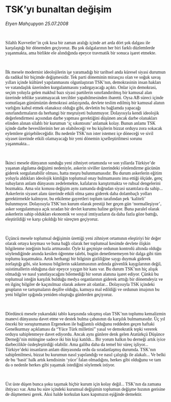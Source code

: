 # TSK’yı bunaltan değişim

*Etyen Mahçupyan 25.07.2008*

<div class="taraf_structure_2col_1zq">
<div class="margen_n">



 <p><font face="Times"><br/>
<p>Silahlı Kuvvetler’in çok kısa bir zaman aralığı içinde art arda dört şok dalgası ile karşılaştığı bir dönemden geçiyoruz. Bu şok dalgalarının her biri farklı düzlemlerde yaşanmakta, ama birlikte ele alındığında epeyce travmatik bir sonuca işaret etmekte. </p><br/>
<p>İlk mesele modernist ideolojilerin işe yaramadığı bir tarihsel anda küresel siyasi durumun da radikal bir biçimde değişmesidir. Tek parti döneminin mirasçısı olan ve soğuk savaş yılları içinde kültürel yapılanmasını olgunlaştıran TSK’nın, demokrasinin insan hakları ve vatandaşlık üzerinden kurgulanmasını yadırgayacağı açıktı. Onlar için demokrasi, seçim yoluyla gelen makbul bazı siyasi partilerin sınırlandırılmış bir kamusal alan üzerinde tehlike yaratmayacak tercihler yapabilmesinden ibaretti. Oysa AB süreci içinde somutlaşan günümüzün demokrasi anlayışında, devlete teslim edilmiş bir kamusal alanın varlığını kabul etmek olanaksız olduğu gibi, devletin bu bağlamda yapacağı sınırlandırmaların da herhangi bir meşruiyeti bulunmuyor. Dolayısıyla kendi ideolojik değerlendirmesi açısından darbe yapması gerektiğini düşünen ancak darbe olanakları elinden alınan silahlı bir kurumun ‘iç sıkıntısını’ anlamak kolay. Bunun anlamı TSK içinde darbe heveslilerinin her an olabileceği ve bu kişilerin bizzat orduyu zora sokacak eylemlere girişebileceğidir. Bu nedenle TSK’nın ister istemez içe döneceği ve sivil siyaset üzerinde etkili olamayacağı bir yeni dönemin içselleştirilmesi sorunu yaşanmakta... </p><br/>
<p>İkinci mesele dünyanın sunduğu yeni zihniyet ortamında ve son yıllarda Türkiye’de yaşanan algılama değişimi nedeniyle, askerin siviller üzerindeki yönlendirme gücünün giderek sorgulanabilir olması, hatta meşru bulunmamasıdır. Bu durum askerlerin eğitim yoluyla aldıkları ideolojik kimliğin toplumsal onay bulmamasını ima ettiği ölçüde, genç subayların anlam dünyasını zedelemekte, kafalarını karıştırmakta ve ruhsal dengelerini bozmakta. Ama söz konusu değişim aynı zamanda doğrudan siyasi uzantılara da sahip... Askerlerin siyaset alanı üzerinde etkili olma şansı giderek daha dolambaçlı yolları gerektirmekle kalmıyor, bu etkileme gayretleri toplum tarafından pek ‘kaliteli’ bulunmuyor. Dolayısıyla TSK’nın kurum olarak prestiji her geçen gün ‘normalleşiyor’, asker sorgulanmaya açık sıradan bir devlet kurumu haline geliyor. Buna paralel olarak askerlerin sahip oldukları ekonomik ve sosyal imtiyazların da daha fazla göze battığı, eleştirildiği ve karşı çıkıldığı bir süreçten geçiyoruz. </p><br/>
<p>Üçüncü mesele toplumsal değişimin ürettiği yeni zihniyet ortamının eleştiriyi bir değer olarak ortaya koyması ve buna bağlı olarak her toplumsal kesimde devlete ilişkin bilgilenme isteğinin hızla artmasıdır. Öyle ki geçmişte ordunun kontrolü altında olduğu söylendiğinde anında kesilen öğrenme talebi, bugün denetlenemeyen bir dalga gibi tüm toplumu kuşatmakta. Artık herhangi bir bilginin gizliliğine saygı duymak giderek zorlaştığı gibi, söz konusu bilgilerin saklanmasının ardında güvenlik kaygılarının değil, suistimallerin olduğuna dair epeyce yaygın bir kanı var. Bu durum TSK’nın hiç alışık olmadığı ve nasıl yanıtlayacağını bilemediği bir sorun alanına işaret ediyor. Çünkü bu toplumsal isteğin karşılık bulduğu medya organlarının giderek arttığı bir dönemdeyiz ve en ilginç bilgiler de kaçınılmaz olarak askere ait olanlar... Dolayısıyla TSK içindeki grupların ve tartışmaların deşifre olduğu, kamuya mal edildiği ve ordunun imajının bu yeni bilgiler ışığında yeniden oluştuğu günlerden geçiyoruz.</p><br/>
<p>Dördüncü mesele yukarıdaki tablo karşısında sıkışmış olan TSK’nın toplumu kemalizmin manevi dünyasına davet etme ve destek bulma çabasının da karşılık bulmamasıdır. Üç yıl önceki bir soruşturmanın Ergenekon ile bağlantılı olduğunu reddeden geçen haftaki Genelkurmay açıklaması da “Yüce Türk milletini” yasal ve demokratik tepki vererek orduyu sahiplenmeye davet ediyordu. Ancak aynı günlere denk gelen Atatürkçü Düşünce Derneği’nin mitingine sadece iki bin kişi katıldı... Bir yorum halkın bu derneği artık iyice darbecilikle özdeşleştirdiği olabilir. Ama galiba daha da temel bir süreç işliyor... Türkiye’deki insanların anlam dünyasında ordu da sıradanlaşmış durumda. TSK’nın sahiplenilmesi, bizzat bu kurumun nasıl yapılandığı ve nasıl çalıştığı ile alakalı... Ve belki de bu ‘basit’ halk artık kendisinin ‘yüce’ falan olmadığını, herkes gibi olduğunu ve tam da o nedenle herkes gibi yaşamak istediğini söylemek istiyor. </p><br/>
<p>Üst üste düşen bunca şoku taşımak hiçbir kurum için kolay değil... TSK’nın da zamana ihtiyacı var. Ama bu süre içindeki kurumsal değişimin toplumun değişme hızının gerisine de düşmemesi gerek. Aksi halde korkulan kaos kapımızın eşiğinde demektir.</p></font><font face="Times New Roman TUR"><br/>
<p align="right"></p></font></p>
<br/>
<br/>
<br/>



<br/>


<div id="taraf_not">
</div>

</div>


</div>
